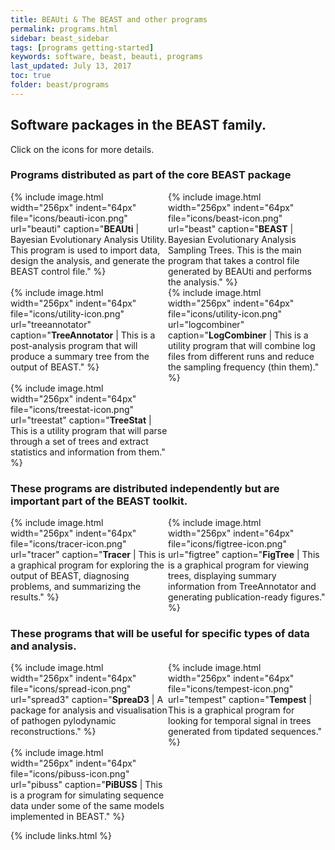 ```yaml
---
title: BEAUti & The BEAST and other programs
permalink: programs.html
sidebar: beast_sidebar
tags: [programs getting-started]
keywords: software, beast, beauti, programs
last_updated: July 13, 2017
toc: true
folder: beast/programs
---
```


## Software packages in the BEAST family.

Click on the icons for more details.

### Programs distributed as part of the core BEAST package

<div style="width: 100%; display: table;">
    <div style="display: table-row">
        <div style="width: 50%; display: table-cell;">
{% include image.html width="256px" indent="64px" file="icons/beauti-icon.png" url="beauti" caption="<b>BEAUti</b> | Bayesian Evolutionary Analysis Utility. This program is used to import data, design the analysis, and generate the BEAST control file." %}
        </div>
        <div style="width: 50%; display: table-cell;">
{% include image.html width="256px" indent="64px" file="icons/beast-icon.png" url="beast" caption="<b>BEAST</b> | Bayesian Evolutionary Analysis Sampling Trees. This is the main program that takes a control file generated by BEAUti and performs the analysis." %}
        </div>
    </div>
    <div style="display: table-row">
        <div style="width: 50%; display: table-cell;">
{% include image.html width="256px" indent="64px" file="icons/utility-icon.png" url="treeannotator" caption="<b>TreeAnnotator</b> | This is a post-analysis program that will produce a summary tree from the output of BEAST." %}
        </div>
        <div style="width: 50%; display: table-cell;">
{% include image.html width="256px" indent="64px" file="icons/utility-icon.png" url="logcombiner" caption="<b>LogCombiner</b> | This is a utility program that will combine log files from different runs and reduce the sampling frequency (thin them)." %}
        </div>
    </div>
    <div style="display: table-row">
        <div style="width: 50%; display: table-cell;">
{% include image.html width="256px" indent="64px" file="icons/treestat-icon.png" url="treestat" caption="<b>TreeStat</b> | This is a utility program that will parse through a set of trees and extract statistics and information from them." %}
        </div>
    </div>
</div>

### These programs are distributed independently but are important part of the BEAST toolkit.

<div style="width: 100%; display: table;">
    <div style="display: table-row">
        <div style="width: 50%; display: table-cell;">
{% include image.html width="256px" indent="64px" file="icons/tracer-icon.png" url="tracer" caption="<b>Tracer</b> | This is a graphical program for exploring the output of BEAST, diagnosing problems, and summarizing the results." %}
        </div>
        <div style="width: 50%; display: table-cell;">
{% include image.html width="256px" indent="64px" file="icons/figtree-icon.png" url="figtree" caption="<b>FigTree</b> | This is a graphical program for viewing trees, displaying summary information from TreeAnnotator and generating publication-ready figures." %}
        </div>
    </div>
</div>

### These programs that will be useful for specific types of data and analysis.

<div style="width: 100%; display: table;">
    <div style="display: table-row">
        <div style="width: 50%; display: table-cell;">
{% include image.html width="256px" indent="64px" file="icons/spread-icon.png" url="spread3" caption="<b>SpreaD3</b> | A package for analysis and visualisation of pathogen pylodynamic reconstructions." %}
        </div>
        <div style="width: 50%; display: table-cell;">
{% include image.html width="256px" indent="64px" file="icons/tempest-icon.png" url="tempest" caption="<b>Tempest</b> | This is a graphical program for looking for temporal signal in trees generated from tipdated sequences." %}
        </div>
    </div>
    <div style="display: table-row">
        <div style="width: 50%; display: table-cell;">
{% include image.html width="256px" indent="64px" file="icons/pibuss-icon.png" url="pibuss" caption="<b>PiBUSS</b> | This is a program for simulating sequence data under some of the same models implemented in BEAST." %}
        </div>
    </div>
</div>

{% include links.html %}